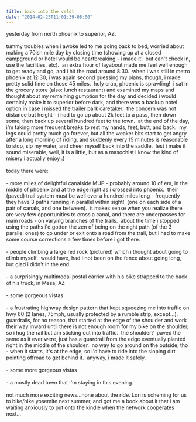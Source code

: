 ```yaml
---
title: back into the veldt
date: "2014-02-23T11:01:39-08:00"
---
```


yesterday from north phoenix to superior, AZ.<br/><br/>tummy troubles when i awoke led to me going back to bed, worried about making a 70ish mile day by closing time (showing up at a closed campground or hotel would be heartbreaking - i made it!  but can't check in, use the facilities, etc).  an extra hour of layabout made me feel well enough to get ready and go, and i hit the road around 8:30.  when i was still in metro phoenix at 12:30, i was again second guessing my plans, though, i made pretty solid time on those 45 miles.  holy crap, phoenix is sprawling!  i sat in the grocery store (also: lunch restaurant) and examined my maps and thought about my remaining gumption for the day and decided i would certainly make it to superior before dark, and there was a backup hotel option in case i missed the trailer park caretaker.  the concern was not distance but height - i had to go up about 2k feet to a pass, then down some, then back up several hundred feet to the town.  at the end of the day, i'm taking more frequent breaks to rest my hands, feet, butt, and back.  my legs could pretty much go forever, but all the weaker bits start to get angry after a long morning of riding, and suddenly every 15 minutes is reasonable to stop, sip my water, and cheer myself back into the saddle.  lest i make it sound miserable, well, it is a little, but as a masochist i know the kind of misery i actually enjoy :)<br/><br/>today there were:<br/><br/>- more miles of delightful canalside MUP - probably around 10 of em, in the middle of phoenix and at the edge right as i crossed into phoenix.  their (paved) trail system must be well over a hundred miles long - frequently they have 3 paths running in parallel within sight!  (one on each side of a pair of canals, and one between).  it makes sense when you realize there are very few opportunities to cross a canal, and there are underpasses for main roads - on varying branches of the trails.  about the time i stopped using the paths i'd gotten the zen of being on the right path (of the 3 parallel ones) to go under or exit onto a road from the trail, but i had to make some course corrections a few times before i got there.<br/><br/>- people climbing a large red rock (pictured) which i thought about going to climb myself.  would have, had i not been on the fence about going long, but glad i didn't in the end.<br/><br/>- a surprisingly multimodal postal carrier with his bike strapped to the back of his truck, in Mesa, AZ<br/><br/>- some gorgeous vistas<br/><br/>- a frustrating highway design pattern that kept squeezing me into traffic on hwy 60 (2 lanes, 75mph, usually protected by a rumble strip, except...).  guardrails, for no reason, that started at the edge of the shoulder and work their way inward until there is not enough room for my bike on the shoulder, so i hug the rail but am sticking out into traffic.  the shoulder?  paved the same as it ever were, just has a guardrail from the edge eventually planted right in the middle of the shoulder.  no way to go around on the outside, tho - when it starts, it's at the edge, so i'd have to ride into the sloping dirt pointing offroad to get behind it.  anyway, i made it safely.<br/><br/>- some more gorgeous vistas<br/><br/>- a mostly dead town that i'm staying in this evening.<br/><br/>not much more exciting news...none about the ride. Lori is scheming for us to bike/hike yosemite next summer, and got me a book about it that i am waiting anxiously to put onto the kindle when the network cooperates next...</p>
